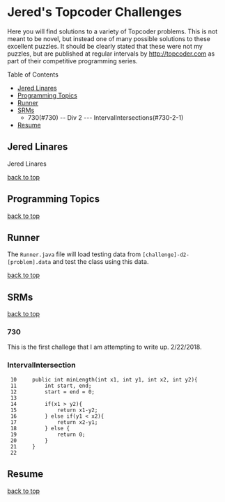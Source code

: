 # Jered's Topcoder Challenges

Here you will find solutions to a variety of Topcoder problems. This is not meant to be novel, but instead one of many possible solutions to these excellent puzzles. It should be clearly stated that these were not my puzzles, but are published at regular intervals by http://topcoder.com as part of their competitive programming series. 

Table of Contents
- [Jered Linares](#Jered-Linares)
- [Programming Topics](Programming-Topics)
- [Runner](#Runner)
- [SRMs](#SRMs)
	- 730(#730)
	-- Div 2
	--- IntervalIntersections(#730-2-1)
- [Resume](#Resume)

## Jered Linares
Jered Linares 

[back to top](#Jered-Linares)

## Programming Topics

[back to top](#Programming-Topics)

## Runner 
The `Runner.java` file will load testing data from `[challenge]-d2-[problem].data` and test the class using this data.

[back to top](#Runner)

## SRMs
[back to top](#SRMs)

### 730 
This is the first challege that I am attempting to write up. 2/22/2018.
### IntervalIntersection
     10     public int minLength(int x1, int y1, int x2, int y2){
     11         int start, end;
     12         start = end = 0;
     13 
     14         if(x1 > y2){
     15             return x1-y2;
     16         } else if(y1 < x2){
     17             return x2-y1;
     18         } else {
     19             return 0;
     20         }
     21     }
     22 


## Resume 
[back to top](#Resume)
